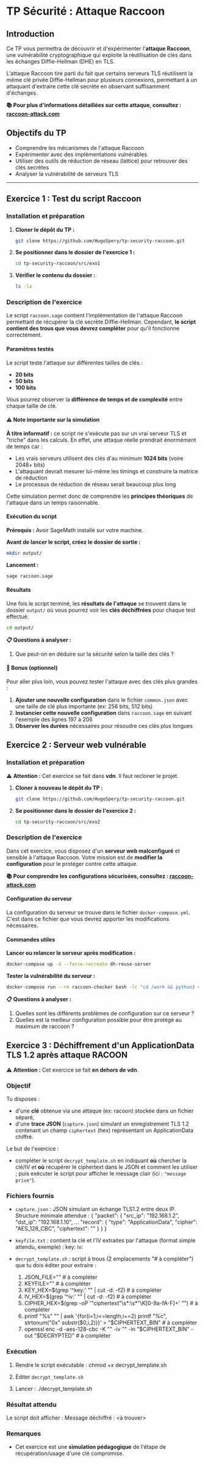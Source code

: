 # TP Sécurité : Attaque Raccoon

## Introduction

Ce TP vous permettra de découvrir et d'expérimenter l'**attaque Raccoon**, une vulnérabilité cryptographique qui exploite la réutilisation de clés dans les échanges Diffie-Hellman (DHE) en TLS.

L'attaque Raccoon tire parti du fait que certains serveurs TLS réutilisent la même clé privée Diffie-Hellman pour plusieurs connexions, permettant à un attaquant d'extraire cette clé secrète en observant suffisamment d'échanges.

**📚 Pour plus d'informations détaillées sur cette attaque, consultez : [raccoon-attack.com](https://raccoon-attack.com)**

## Objectifs du TP

- Comprendre les mécanismes de l'attaque Raccoon
- Expérimenter avec des implémentations vulnérables
- Utiliser des outils de réduction de réseau (lattice) pour retrouver des clés secrètes
- Analyser la vulnérabilité de serveurs TLS

---

## Exercice 1 : Test du script Raccoon

### Installation et préparation

1. **Cloner le dépôt du TP :**
   ```bash
   git clone https://github.com/HugoSpery/tp-security-raccoon.git
   ```

2. **Se positionner dans le dossier de l'exercice 1 :**
   ```bash
   cd tp-security-raccoon/src/exo1
   ```

3. **Vérifier le contenu du dossier :**
   ```bash
   ls -la
   ```

### Description de l'exercice

Le script `raccoon.sage` contient l'implémentation de l'attaque Raccoon permettant de récupérer la clé secrète Diffie-Hellman. Cependant, **le script contient des trous que vous devrez compléter** pour qu'il fonctionne correctement.

#### Paramètres testés

Le script teste l'attaque sur différentes tailles de clés :
- **20 bits** 
- **50 bits** 
- **100 bits**

Vous pourrez observer la **différence de temps et de complexité** entre chaque taille de clé.

#### ⚠️ Note importante sur la simulation

**À titre informatif :** ce script ne s'exécute pas sur un vrai serveur TLS et "triche" dans les calculs. En effet, une attaque réelle prendrait énormément de temps car :
- Les vrais serveurs utilisent des clés d'au minimum **1024 bits** (voire 2048+ bits)
- L'attaquant devrait mesurer lui-même les timings et construire la matrice de réduction
- Le processus de réduction de réseau serait beaucoup plus long

Cette simulation permet donc de comprendre les **principes théoriques** de l'attaque dans un temps raisonnable.

#### Exécution du script

**Prérequis :** Avoir SageMath installé sur votre machine.

**Avant de lancer le script, créez le dossier de sortie :**
```bash
mkdir output/
```

**Lancement :**
```bash
sage raccoon.sage
```

#### Résultats

Une fois le script terminé, les **résultats de l'attaque** se trouvent dans le dossier `output/` où vous pourrez voir les **clés déchiffrées** pour chaque test effectué.

```bash
cd output/
```

**📋 Questions à analyser :**

1. Que peut-on en déduire sur la sécurité selon la taille des clés ? 

#### 🎯 Bonus (optionnel)

Pour aller plus loin, vous pouvez tester l'attaque avec des clés plus grandes :

1. **Ajouter une nouvelle configuration** dans le fichier `common.json` avec une taille de clé plus importante (ex: 256 bits, 512 bits)
2. **Instancier cette nouvelle configuration** dans `raccoon.sage` en suivant l'exemple des lignes 197 à 206
3. **Observer les durées** nécessaires pour résoudre ces clés plus longues


## Exercice 2 : Serveur web vulnérable

### Installation et préparation

⚠️ **Attention :** Cet exercice se fait dans **vdn**. Il faut recloner le projet.

1. **Cloner à nouveau le dépôt du TP :**
   ```bash
   git clone https://github.com/HugoSpery/tp-security-raccoon.git
   ```

2. **Se positionner dans le dossier de l'exercice 2 :**
   ```bash
   cd tp-security-raccoon/src/exo2
   ```

### Description de l'exercice

Dans cet exercice, vous disposez d'un **serveur web malconfiguré** et sensible à l'attaque Raccoon. Votre mission est de **modifier la configuration** pour le protéger contre cette attaque.

**📚 Pour comprendre les configurations sécurisées, consultez : [raccoon-attack.com](https://raccoon-attack.com)**

#### Configuration du serveur

La configuration du serveur se trouve dans le fichier `docker-compose.yml`. C'est dans ce fichier que vous devrez apporter les modifications nécessaires. 

#### Commandes utiles

**Lancer ou relancer le serveur après modification :**
```bash
docker-compose up -d --force-recreate dh-reuse-server
```

**Tester la vulnérabilité du serveur :**
```bash
docker-compose run --rm raccoon-checker bash -lc "cd /work && python3 check_raccoon_vulnerability.py dh-reuse-server 443"
```

**📋 Questions à analyser :**

1. Quelles sont les différents problèmes de configuration sur ce serveur ? 
2. Quelles est la meilleur configuration possible pour être protégé au maximum de raccoon ?

## Exercice 3 : Déchiffrement d'un ApplicationData TLS 1.2 après attaque RACOON

⚠️ **Attention :** Cet exercice se fait **en dehors de vdn**.

### Objectif

Tu disposes :
 - d'une **clé** obtenue via une attaque (ex: racoon) stockée dans un fichier séparé,
 - d'une **trace JSON** (`capture.json`) simulant un enregistrement TLS 1.2 contenant un
   champ `ciphertext` (hex) représentant un ApplicationData chiffré.

Le but de l'exercice :
 - compléter le script `decrypt_template.sh` en indiquant **où** chercher la clé/IV
   et **où** récupérer le ciphertext dans le JSON et comment les utiliser ; puis exécuter le script pour
   afficher le message clair (ici : `"message prive"`).

### Fichiers fournis

 - `capture.json` : JSON simulant un échange TLS1.2 entre deux IP.
   Structure minimale attendue :
   {
     "packet": {
       "src_ip": "192.168.1.2",
       "dst_ip": "192.168.1.10",
       ...
       "record": {
         "type": "ApplicationData",
         "cipher": "AES_128_CBC",
         "ciphertext": "<hex>"
       }
     }
   }

 - `keyfile.txt` : contient la clé et l'IV extraites par l'attaque (format simple attendu, exemple) :
   key:<hex>
   iv:<hex>

 - `decrypt_template.sh` : script à trous (2 emplacements "# à compléter") que tu dois éditer pour extraire :
   1) JSON_FILE="<TODO>" # à compléter
   2) KEYFILE="<TODO>" # à compléter
   3) KEY_HEX=$(grep '^key:' "<TODO>" | cut -d: -f2) # à compléter
   4) IV_HEX=$(grep '^iv:' "<TODO>" | cut -d: -f2) # à compléter
   5) CIPHER_HEX=$(grep -oP '"ciphertext"\s*:\s*"\K[0-9a-fA-F]+' "<TODO>") # à compléter
   6) printf "%s" "<TODO>" | awk '{for(i=1;i<=length;i+=2) printf "%c", strtonum("0x" substr($0,i,2))}' > "$CIPHERTEXT_BIN"  # à compléter
   7) openssl enc -d -aes-128-cbc -K "<TODO>" -iv "<TODO>" -in "$CIPHERTEXT_BIN" -out "$DECRYPTED" # à compléter


### Exécution

1. Rendre le script exécutable :
   chmod +x decrypt_template.sh

2. Éditer `decrypt_template.sh`

3. Lancer :
   ./decrypt_template.sh

### Résultat attendu

Le script doit afficher :
   Message déchiffré : <à trouver>

### Remarques

 - Cet exercice est une **simulation pédagogique** de l'étape de récupération/usage d'une clé compromise.
